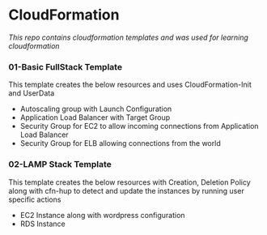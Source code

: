 # CloudFormation
*This repo contains cloudformation templates and was used for learning cloudformation*
### 01-Basic FullStack Template
This template creates the below resources and uses CloudFormation-Init and UserData
- Autoscaling group with Launch Configuration
- Application Load Balancer with Target Group
- Security Group for EC2 to allow incoming connections from Application Load Balancer
- Security Group for ELB allowing connections from the world

### 02-LAMP Stack Template
This template creates the below resources with Creation, Deletion Policy along with cfn-hup to detect and update the instances by running user specific actions
- EC2 Instance along with wordpress configuration
- RDS Instance
